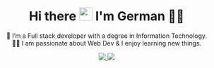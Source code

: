 

<h1 align='center'>
  Hi there <img src="https://user-images.githubusercontent.com/1303154/88677602-1635ba80-d120-11ea-84d8-d263ba5fc3c0.gif" width="30"> I'm German 👨‍💻
</h1>

<p align='center'>
  🌱 I’m a Full stack developer with a degree in Information Technology. 
  </br>
  👨‍💻  I am passionate about Web Dev & I enjoy learning new things.
</p>


<p align='center'>
  <a href="https://www.linkedin.com/in/german-derbes-catoni/">
    <img src="https://img.shields.io/badge/linkedin-%2338b5a8.svg?&style=for-the-badge&logo=linkedin&logoColor=white" />
  </a>
  <a href="mailto:germanderbescatoni@gmail.com">
    <img src="https://img.shields.io/badge/mail-%2338b5a8.svg?&style=for-the-badge&logo=gmail&logoColor=white" />
  </a>
</p>
